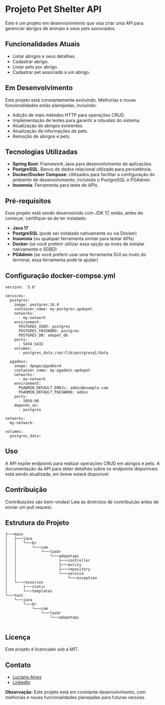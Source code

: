 # Projeto Pet Shelter API

Este é um projeto em desenvolvimento que visa criar uma API para gerenciar abrigos de animais e seus pets associados.

## Funcionalidades Atuais

- Listar abrigos e seus detalhes.
- Cadastrar abrigo.
- Listar pets por abrigo.
- Cadastrar pet associado a um abrigo.

## Em Desenvolvimento

Este projeto está constantemente evoluindo. Melhorias e novas funcionalidades estão planejadas, incluindo:

- Adição de mais métodos HTTP para operações CRUD.
- Implementação de testes para garantir a robustez do sistema.
- Atualização de abrigos existentes.
- Atualização de informações de pets.
- Remoção de abrigos e pets.

## Tecnologias Utilizadas

- **Spring Boot**: Framework Java para desenvolvimento de aplicações.
- **PostgreSQL**: Banco de dados relacional utilizado para persistência.
- **Docker/Docker Compose**: Utilizados para facilitar a configuração do ambiente de desenvolvimento, incluindo o PostgreSQL e PGAdmin.
- **Insomnia**: Ferramenta para teste de APIs.

## Pré-requisitos

Esse projeto está sendo desenvolvido com JDK 17, então, antes de começar, certifique-se de ter instalado:

- **Java 17**
- **PostgreSQL** (pode ser instalado nativamente ou via Docker)
- **Insomnia** (ou qualquer ferramenta similar para testar APIs)
- **Docker** (se você preferir utilizar essa opção ao invés de instalar nativamente o SGBD)
- **PGAdmin** (se você preferir usar uma ferramenta GUI ao invés do terminal, essa ferramenta pode te ajudar)

## Configuração docker-compse.yml

````
version: '3.8'

services:
  postgres:
    image: postgres:16.0
    container_name: my-postgres-apdopet
    networks:
      - my-network
    environment:
      POSTGRES_USER: postgres
      POSTGRES_PASSWORD: postgres
      POSTGRES_DB: adopet_db
    ports:
      - 5434:5432
    volumes:
      - postgres_data:/var/lib/postgresql/data

  pgadmin:
    image: dpage/pgadmin4
    container_name: my-pgadmin-apdopet
    networks:
      - my-network
    environment:
      PGADMIN_DEFAULT_EMAIL: admin@example.com
      PGADMIN_DEFAULT_PASSWORD: admin
    ports:
      - 5050:80
    depends_on:
      - postgres

networks:
  my-network:

volumes:
  postgres_data:
````

## Uso

A API expõe endpoints para realizar operações CRUD em abrigos e pets. A documentação da API para obter detalhes sobre os endpoints disponíveis está sendo atualizada, em breve estará disponível.

## Contribuição

Contribuições são bem-vindas! Leia as diretrizes de contribuição antes de enviar um pull request.

## Estrutura do Projeto
```
├───main
│   ├───java
│   │   └───br
│   │       └───com
│   │           └───lasbr
│   │               └───adopetapi
│   │                   ├───controller
│   │                   ├───entity
│   │                   ├───repository
│   │                   └───service
│   │                       └───exception
│   └───resources
│       ├───static
│       └───templates
└───test
    └───java
        └───br
            └───com
                └───lasbr
                    └───adopetapi
                    
````

## Licença

Este projeto é licenciado sob a MIT.

## Contato

- [Luciano Alves](mailto:lasbr_alves@outlook.com)
- [LinkedIn](https://www.linkedin.com/in/lasbrdev/)


**Observação:** Este projeto está em constante desenvolvimento, com melhorias e novas funcionalidades planejadas para futuras versões.
